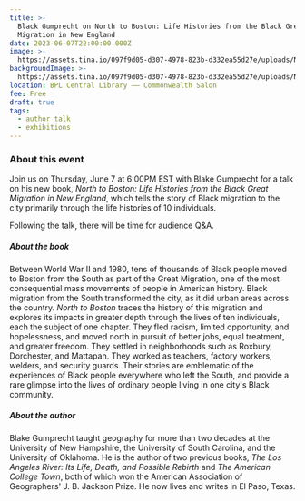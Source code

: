 ```yaml
---
title: >-
  Black Gumprecht on North to Boston: Life Histories from the Black Great
  Migration in New England
date: 2023-06-07T22:00:00.000Z
image: >-
  https://assets.tina.io/097f9d05-d307-4978-823b-d332ea55d27e/uploads/NTBCover.png
backgroundImage: >-
  https://assets.tina.io/097f9d05-d307-4978-823b-d332ea55d27e/uploads/NTBCover.png
location: BPL Central Library –– Commonwealth Salon
fee: Free
draft: true
tags:
  - author talk
  - exhibitions
---
```


### About this event

Join us on Thursday, June 7 at 6:00PM EST with Blake Gumprecht for a talk on his new book, *North to Boston: Life Histories from the Black Great Migration in New England*, which tells the story of Black migration to the city primarily through the life histories of 10 individuals.

Following the talk, there will be time for audience Q\&A.

##### About the book

Between World War II and 1980, tens of thousands of Black people moved to Boston from the South as part of the Great Migration, one of the most consequential mass movements of people in American history. Black migration from the South transformed the city, as it did urban areas across the country. *North to Boston* traces the history of this migration and explores its impacts in greater depth through the lives of ten individuals, each the subject of one chapter. They fled racism, limited opportunity, and hopelessness, and moved north in pursuit of better jobs, equal treatment, and greater freedom. They settled in neighborhoods such as Roxbury, Dorchester, and Mattapan. They worked as teachers, factory workers, welders, and security guards. Their stories are emblematic of the experiences of Black people everywhere who left the South, and provide a rare glimpse into the lives of ordinary people living in one city's Black community.

##### About the author

Blake Gumprecht taught geography for more than two decades at the University of New Hampshire, the University of South Carolina, and the University of Oklahoma. He is the author of two previous books, *The Los Angeles River: Its Life, Death, and Possible Rebirth* and *The American College Town*, both of which won the American Association of Geographers' J. B. Jackson Prize. He now lives and writes in El Paso, Texas.
